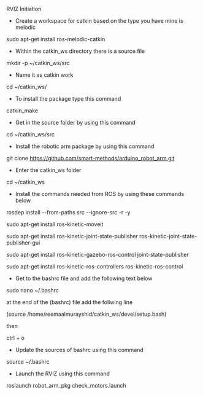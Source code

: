 RVIZ Initiation

- Create a workspace for catkin based on the type you have mine is melodic

sudo apt-get install ros-melodic-catkin

- Within the catkin_ws directory there is a source file

mkdir -p ~/catkin_ws/src

- Name it as catkin work

cd ~/catkin_ws/

- To install the package type this command

catkin_make

- Get in the source folder by using this command

cd ~/catkin_ws/src

- Install the robotic arm package by using this command

git clone https://github.com/smart-methods/arduino_robot_arm.git

- Enter the catkin_ws folder

cd ~/catkin_ws

- Install the commands needed from ROS by using these commands below

rosdep install --from-paths src --ignore-src -r -y

sudo apt-get install ros-kinetic-moveit

sudo apt-get install ros-kinetic-joint-state-publisher ros-kinetic-joint-state-publisher-gui

sudo apt-get install ros-kinetic-gazebo-ros-control joint-state-publisher

sudo apt-get install ros-kinetic-ros-controllers ros-kinetic-ros-control

- Get to the bashrc file and add the following text below

sudo nano ~/.bashrc

at the end of the (bashrc) file add the follwing line

(source /home/reemaalmurayshid/catkin_ws/devel/setup.bash)

then

ctrl + o

- Update the sources of bashrc using this command

source ~/.bashrc

- Launch the RVIZ using this command

roslaunch robot_arm_pkg check_motors.launch
